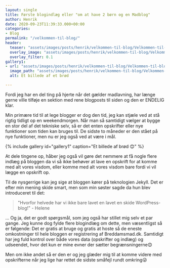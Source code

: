 ```yaml
---
layout: single
title: Første blogindlæg eller "om at have 2 børn og en Madblog" 
author: Henrik
date: 2020-09-23T11:39:33.000+00:00
categories:
- Blog
permalink: "/velkommen-til-blog/"
header:
  teaser: "assets/images/posts/henrik/velkommen-til-blog/Velkommen-til-blog-teaser.jpg"
  overlay_image: "assets/images/posts/henrik/velkommen-til-blog/Velkommen-til-blog-header.jpg"
  overlay_filter: 0.1
gallery1:
- url: "assets/images/posts/henrik/velkommen-til-blog/Velkommen-til-blog-teaser.jpg"
  image_path: "assets/images/posts/henrik/velkommen-til-blog/Velkommen-til-blog-teaser.jpg"
  alt: Et billede af et brød

---
```


Fordi jeg har en del ting på hjerte når det gælder madlavning, har længe gerne ville tilføje en sektion med rene blogposts til siden og den er ENDELIG klar.

Min primære tid til at lege blogger er dog den tid, jeg kan stjæle ved at stå rigtig tidligt op en weekendmorgen. Når man så samtidigt vælger at bygge en stor del af det tekniske selv, så er det enten opskrifter eller nye funktioner som tiden kan bruges til. De sidste to måneder er den stået på nye funktioner, men nu er jeg også ved at være i mål.


{% include gallery id="gallery1"  caption="Et billede af brød 😊" %}

At dele tingene op, håber jeg også vil gøre det nemmere at få nogle flere indlæg på bloggen da vi så ikke behøver at lave en opskrift for at komme med alt vores visdom, eller komme med alt vores visdom bare fordi vi vil lægge en opskrift op. 

Til de nysgerrige kan jeg sige at bloggen kører på teknologien Jekyll. Det er efter min mening skide smart, men som min søster sagde da hun blev introduceret til det:

> "Hvorfor helvede har vi ikke bare lavet en lavet en skide WordPress-blog!"
 \- Helene

... Og ja, det er godt spørgsmål, som jeg også har stillet mig selv et par gange. Jeg kunne dog fylde flere blogindlæg om dette, men væsentligst så er følgende: Det er gratis at bruge og gratis at hoste så de eneste omkostninger til hele bloggen er registrering af Breddamsmad.dk. Samtidigt har jeg fuld kontrol over både vores data (opskrifter og indlæg) og udseendet, hvor det kun er mine evner der sætter begrænsningerne😊 


Men om ikke andet så er den er og jeg glæder mig til at komme videre med opskrifterne når jeg lige har rettet de sidste småfejl rundt omkring😜
